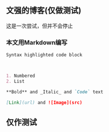 ## 文强的博客(仅做测试)

这是一次尝试，但并不会停止


### 本文用Markdown编写


```markdown
Syntax highlighted code block



1. Numbered
2. List

**Bold** and _Italic_ and `Code` text

[Link](url) and ![Image](src)
```

## 仅作测试
